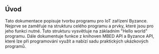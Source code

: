 ## Úvod

Tato dokumentace popisuje tvorbu programu pro IoT zařízení Byzance. Nejprve se zaměřuje na strukturu celého programu a   prvky, které jsou pro jeho funkci nutné. Tuto strukturu vysvětluje na základním "Hello world" programu. Dále dokumentuje funkce z knihoven MBED API a Byzance API, které lze při programování využít a nabízí sadu praktických ukázkových programů.